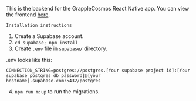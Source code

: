 This is the backend for the GrappleCosmos React Native app. You can view the frontend [here](https://github.com/timothygorer/grapplecomos-frontend).

```Installation instructions```

1. Create a Supabase account.
2. `cd supabase; npm install`
3. Create `.env` file in `supabase/` directory.

.env looks like this:

`CONNECTION_STRING=postgres://postgres.[Your supabase project id]:[Your supabase postgres db password]@[your hostname].supabase.com:5432/postgres`

   
4. `npm run m:up` to run the migrations.
